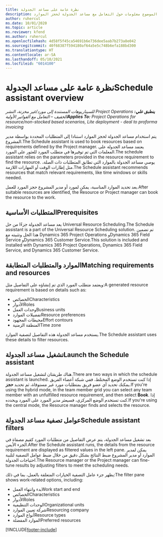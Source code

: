 ```yaml
---
title: نظرة عامة على مساعد الجدولة
description: يقدم هذا الموضوع معلومات حول التعامل مع مساعد الجدولة لحجز الموارد.
author: ruhercul
ms.date: 10/01/2020
ms.topic: article
ms.reviewer: kfend
ms.author: ruhercul
ms.openlocfilehash: 4d58f5f45ca54691b6e736dee5aab7b273a8e042
ms.sourcegitcommit: 40f68387f594180af64a5e5c748b6efa188bd300
ms.translationtype: HT
ms.contentlocale: ar-SA
ms.lasthandoff: 05/10/2021
ms.locfileid: "6014100"
---
```

# <a name="schedule-assistant-overview"></a><span data-ttu-id="47f8b-103">نظرة عامة على مساعد الجدولة</span><span class="sxs-lookup"><span data-stu-id="47f8b-103">Schedule assistant overview</span></span>

<span data-ttu-id="47f8b-104">_**ينطبق علي:** ‏‫Project Operations للسيناريوهات المستندة إلى مورد/غير مخزنة‬، ‏‫النشر الخفيف – التعامل مع الفواتير الأولية‬_</span><span class="sxs-lookup"><span data-stu-id="47f8b-104">_**Applies To:** Project Operations for resource/non-stocked based scenarios, Lite deployment - deal to proforma invoicing_</span></span>

<span data-ttu-id="47f8b-105">يتم استخدام مساعد الجدولة لحجز الموارد استنادا إلى المتطلبات المحددة بواسطة مدير المشروع.</span><span class="sxs-lookup"><span data-stu-id="47f8b-105">The Schedule assistant is used to book resources based on requirements defined by the Project manager.</span></span> <span data-ttu-id="47f8b-106">يعتمد مساعد الجدولة على المعلمات التي تم توفيرها في متطلب المورد للعثور على المورد.</span><span class="sxs-lookup"><span data-stu-id="47f8b-106">The schedule assistant relies on the parameters provided in the resource requirement to find the resource.</span></span> <span data-ttu-id="47f8b-107">يوصي مساعد الجدولة بالموارد التي تطابق المتطلبات ذات الصلة، مثل إطارات الوقت أو المهارات اللازمة.</span><span class="sxs-lookup"><span data-stu-id="47f8b-107">The Schedule assistant recommends resources that match relevant requirements, like time windows or skills needed.</span></span>

<span data-ttu-id="47f8b-108">بعد تحديد الموارد المناسبة، يمكن لمورد أو مدير المشروع حجز المورد للعمل.</span><span class="sxs-lookup"><span data-stu-id="47f8b-108">After suitable resources are identified, the Resource or Project manager can book the resource to the work.</span></span>

## <a name="prerequisites"></a><span data-ttu-id="47f8b-109">المتطلبات الأساسية</span><span class="sxs-lookup"><span data-stu-id="47f8b-109">Prerequisites</span></span>

<span data-ttu-id="47f8b-110">يعد مساعد الجدولة جزءًا من حل Universal Resource Scheduling.</span><span class="sxs-lookup"><span data-stu-id="47f8b-110">The Schedule assistant is a part of the Universal Resource Scheduling solution.</span></span> <span data-ttu-id="47f8b-111">تم تضمين هذا الحل وتثبيته مع Dynamics 365 Project Operations وDynamics 365 Field Service وDynamics 365 Customer Service.</span><span class="sxs-lookup"><span data-stu-id="47f8b-111">This solution is included and installed with Dynamics 365 Project Operations, Dynamics 365 Field Service, and Dynamics 365 Customer Service.</span></span>

## <a name="matching-requirements-and-resources"></a><span data-ttu-id="47f8b-112">الموارد والمتطلبات المتطابقة</span><span class="sxs-lookup"><span data-stu-id="47f8b-112">Matching requirements and resources</span></span>

<span data-ttu-id="47f8b-113">ويعتمد متطلب المورد الذي تم إنشاؤه على التفاصيل مثل:</span><span class="sxs-lookup"><span data-stu-id="47f8b-113">A generated resource requirement is based on details such as:</span></span>

-   <span data-ttu-id="47f8b-114">الخصائص</span><span class="sxs-lookup"><span data-stu-id="47f8b-114">Characteristics</span></span>
-   <span data-ttu-id="47f8b-115">الأدوار</span><span class="sxs-lookup"><span data-stu-id="47f8b-115">Roles</span></span>
-   <span data-ttu-id="47f8b-116">وحدات العمل</span><span class="sxs-lookup"><span data-stu-id="47f8b-116">Business units</span></span>
-   <span data-ttu-id="47f8b-117">تفضيلات الموارد</span><span class="sxs-lookup"><span data-stu-id="47f8b-117">Resource preferences</span></span>
-   <span data-ttu-id="47f8b-118">محيطات المجهود</span><span class="sxs-lookup"><span data-stu-id="47f8b-118">Effort contours</span></span>
-   <span data-ttu-id="47f8b-119">المنطقة الزمنية</span><span class="sxs-lookup"><span data-stu-id="47f8b-119">Time zone</span></span>

<span data-ttu-id="47f8b-120">يستخدم مساعد الجدولة هذه التفاصيل لتصفية الموارد.</span><span class="sxs-lookup"><span data-stu-id="47f8b-120">The Schedule assistant uses these details to filter resources.</span></span>

## <a name="launch-the-schedule-assistant"></a><span data-ttu-id="47f8b-121">تشغيل مساعد الجدولة</span><span class="sxs-lookup"><span data-stu-id="47f8b-121">Launch the Schedule assistant</span></span>

<span data-ttu-id="47f8b-122">هناك طريقتان لتشغيل مساعد الجدولة.</span><span class="sxs-lookup"><span data-stu-id="47f8b-122">There are two ways in which the schedule assistant is launched.</span></span> <span data-ttu-id="47f8b-123">إذا كنت تستخدم الوضع المختلط، ففي شبكة أعضاء الفريق يمكنك تحديد أي عضو فريق بمتطلبات مورد غير مستوفاة، ثم تحديد **حجز**.</span><span class="sxs-lookup"><span data-stu-id="47f8b-123">If you're using the hybrid mode, in the team member grid you can select any team member with an unfulfilled resource requirement, and then select **Book**.</span></span> <span data-ttu-id="47f8b-124">إذا كنت تستخدم الوضع المركزي، فسيعثر مدير المورد على المورد ويحدده.</span><span class="sxs-lookup"><span data-stu-id="47f8b-124">If you're using the central mode, the Resource manager finds and selects the resource.</span></span>

## <a name="schedule-assistant-filters"></a><span data-ttu-id="47f8b-125">عوامل تصفية مساعد الجدولة</span><span class="sxs-lookup"><span data-stu-id="47f8b-125">Schedule assistant filters</span></span>

<span data-ttu-id="47f8b-126">بعد تشغيل مساعد الجدولة، يتم عرض التفاصيل من متطلبات المورد كقيم مصفاة في الجزء الأيمن.</span><span class="sxs-lookup"><span data-stu-id="47f8b-126">After the Schedule assistant runs, the details from the resource requirement are displayed as filtered values in the left pane.</span></span> <span data-ttu-id="47f8b-127">يمكن لمدير الموارد أو مدير المشروع ضبط النتائج بشكل دقيق من خلال ضبط عوامل التصفية لتلبية احتياجات الجدولة.</span><span class="sxs-lookup"><span data-stu-id="47f8b-127">The Resource manager or the Project manager can fine-tune results by adjusting filters to meet the scheduling needs.</span></span>

<span data-ttu-id="47f8b-128">يظهر جزء عامل التصفية الخيارات المتعلقة بالعمل، بما في ذلك:</span><span class="sxs-lookup"><span data-stu-id="47f8b-128">The filter pane shows work-related options, including:</span></span>

-   <span data-ttu-id="47f8b-129">بدء وانتهاء العمل</span><span class="sxs-lookup"><span data-stu-id="47f8b-129">Work start and end</span></span>
-   <span data-ttu-id="47f8b-130">الخصائص</span><span class="sxs-lookup"><span data-stu-id="47f8b-130">Characteristics</span></span>
-   <span data-ttu-id="47f8b-131">الأدوار</span><span class="sxs-lookup"><span data-stu-id="47f8b-131">Roles</span></span>
-   <span data-ttu-id="47f8b-132">الوحدات التنظيمية</span><span class="sxs-lookup"><span data-stu-id="47f8b-132">Organizational units</span></span>
-   <span data-ttu-id="47f8b-133">شركة تعيين الموارد‬</span><span class="sxs-lookup"><span data-stu-id="47f8b-133">Resourcing company</span></span>
-   <span data-ttu-id="47f8b-134">أنواع الموارد</span><span class="sxs-lookup"><span data-stu-id="47f8b-134">Resource types</span></span>
-   <span data-ttu-id="47f8b-135">الموارد المفضلة</span><span class="sxs-lookup"><span data-stu-id="47f8b-135">Preferred resources</span></span>


[!INCLUDE[footer-include](../includes/footer-banner.md)]